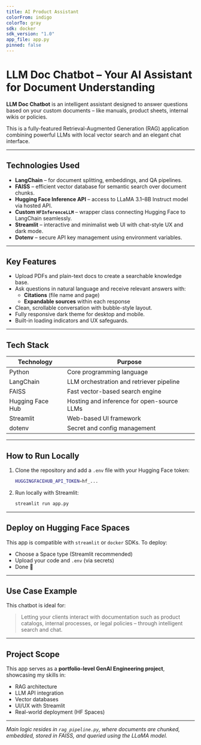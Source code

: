 ```yaml
---
title: AI Product Assistant
colorFrom: indigo
colorTo: gray
sdk: docker
sdk_version: "1.0"
app_file: app.py
pinned: false
---
```


#  LLM Doc Chatbot – Your AI Assistant for Document Understanding

**LLM Doc Chatbot** is an intelligent assistant designed to answer questions based on your custom documents – like manuals, product sheets, internal wikis or policies.

This is a fully-featured Retrieval-Augmented Generation (RAG) application combining powerful LLMs with local vector search and an elegant chat interface.

---
##  Technologies Used

- **LangChain** – for document splitting, embeddings, and QA pipelines.
- **FAISS** – efficient vector database for semantic search over document chunks.
- **Hugging Face Inference API** – access to LLaMA 3.1–8B Instruct model via hosted API.
- **Custom `HFInferenceLLM`** – wrapper class connecting Hugging Face to LangChain seamlessly.
- **Streamlit** – interactive and minimalist web UI with chat-style UX and dark mode.
- **Dotenv** – secure API key management using environment variables.

---

## Key Features

- Upload PDFs and plain-text docs to create a searchable knowledge base.
- Ask questions in natural language and receive relevant answers with:
  - **Citations** (file name and page)
  - **Expandable sources** within each response
- Clean, scrollable conversation with bubble-style layout.
- Fully responsive dark theme for desktop and mobile.
- Built-in loading indicators and UX safeguards.

---

## Tech Stack

| Technology         | Purpose                                                    |
|--------------------|------------------------------------------------------------|
| Python             | Core programming language                                  |
| LangChain          | LLM orchestration and retriever pipeline                   |
| FAISS              | Fast vector-based search engine                            |
| Hugging Face Hub   | Hosting and inference for open-source LLMs                 |
| Streamlit          | Web-based UI framework                                     |
| dotenv             | Secret and config management                               |

---

## How to Run Locally

1. Clone the repository and add a `.env` file with your Hugging Face token:

    ```bash
    HUGGINGFACEHUB_API_TOKEN=hf_...
    ```

2. Run locally with Streamlit:

    ```bash
    streamlit run app.py
    ```

---

## Deploy on Hugging Face Spaces

This app is compatible with `streamlit` or `docker` SDKs. To deploy:
- Choose a Space type (Streamlit recommended)
- Upload your code and `.env` (via secrets)
- Done 🎉

---

## Use Case Example

This chatbot is ideal for:

> Letting your clients interact with documentation such as product catalogs, internal processes, or legal policies – through intelligent search and chat.

---

## Project Scope

This app serves as a **portfolio-level GenAI Engineering project**, showcasing my skills in:

- RAG architecture
- LLM API integration
- Vector databases
- UI/UX with Streamlit
- Real-world deployment (HF Spaces)

---

*Main logic resides in `rag_pipeline.py`, where documents are chunked, embedded, stored in FAISS, and queried using the LLaMA model.*
